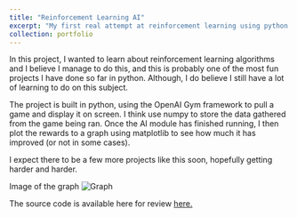 ```yaml
---
title: "Reinforcement Learning AI"
excerpt: "My first real attempt at reinforcement learning using python.<br/><img src='https://imgur.com/HFt7Iij.jpg'>"
collection: portfolio
---
```


In this project, I wanted to learn about reinforcement learning algorithms and I believe I manage to do this, and this is probably one of the most fun projects I have done so far in python. Although, I do believe I still have a lot of learning to do on this subject. 

The project is built in python, using the OpenAI Gym framework to pull a game and display it on screen. I think use numpy to store the data gathered from the game being ran. Once the AI module has finished running, I then plot the rewards to a graph using matplotlib to see how much it has improved (or not in some cases). 

I expect there to be a few more projects like this soon, hopefully getting harder and harder.

Image of the graph
![Graph](https://imgur.com/HFt7Iij.jpg)

The source code is available here for review [here.](https://github.com/JackDKillelea/reinforcement-learning-si)

